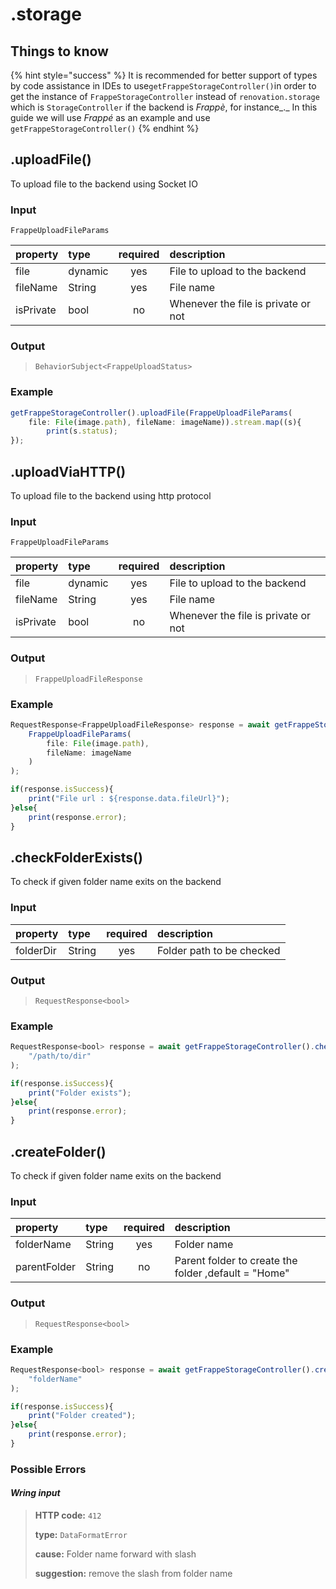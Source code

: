 # .storage

## Things to know

{% hint style="success" %}
It is recommended for better support of types by code assistance in IDEs to use`getFrappeStorageController()`in order to get the instance of `FrappeStorageController` instead of `renovation.storage` which is `StorageController` if the backend is _Frappè_, for instance_._ In this guide we will use _Frappé_ as an example and use `getFrappeStorageController()`
{% endhint %}

## .uploadFile\(\)

To upload file to the backend using Socket IO

### Input

`FrappeUploadFileParams`

| property | type | required | description |
| :--- | :--- | :---: | :--- |
| file | dynamic | yes | File to upload to the backend |
| fileName | String | yes | File name |
| isPrivate | bool | no | Whenever the file is private or not |

### Output

> `BehaviorSubject<FrappeUploadStatus>`

### Example

```javascript
getFrappeStorageController().uploadFile(FrappeUploadFileParams(
    file: File(image.path), fileName: imageName)).stream.map((s){
        print(s.status);
});
```

## .uploadViaHTTP\(\)

To upload file to the backend using http protocol

### Input

`FrappeUploadFileParams`

| property | type | required | description |
| :--- | :--- | :---: | :--- |
| file | dynamic | yes | File to upload to the backend |
| fileName | String | yes | File name |
| isPrivate | bool | no | Whenever the file is private or not |

### Output

> `FrappeUploadFileResponse`

### Example

```javascript
RequestResponse<FrappeUploadFileResponse> response = await getFrappeStorageController().uploadViaHTTP(
    FrappeUploadFileParams(
        file: File(image.path),
        fileName: imageName
    )
);

if(response.isSuccess){ 
    print("File url : ${response.data.fileUrl}");
}else{ 
    print(response.error); 
}
```

## .checkFolderExists\(\)

To check if given folder name exits on the backend

### Input

| property | type | required | description |
| :--- | :--- | :---: | :--- |
| folderDir | String | yes | Folder path to be checked |

### Output

> `RequestResponse<bool>`

### Example

```javascript
RequestResponse<bool> response = await getFrappeStorageController().checkFolderExists(
    "/path/to/dir"
);

if(response.isSuccess){ 
    print("Folder exists");
}else{ 
    print(response.error); 
}
```

## .createFolder\(\)

To check if given folder name exits on the backend

### Input

| property | type | required | description |
| :--- | :--- | :---: | :--- |
| folderName | String | yes | Folder name |
| parentFolder | String | no | Parent folder to create the folder ,default = "Home" |

### Output

> `RequestResponse<bool>`

### Example

```javascript
RequestResponse<bool> response = await getFrappeStorageController().createFolder(
    "folderName"
);

if(response.isSuccess){ 
    print("Folder created");
}else{ 
    print(response.error); 
}
```

### Possible Errors

#### _Wring input_

> **HTTP code:** `412`
>
> **type:** `DataFormatError`
>
> **cause:** Folder name forward with slash
>
> **suggestion:** remove the slash from folder name

